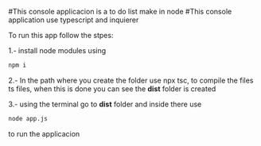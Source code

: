 #This console applicacion is a to do list make in node
#This console application use typescript and inquierer

To run this app follow the stpes:

1.- install node modules using 
```bash
npm i
```

2.- In the path where you create the folder use npx tsc, to compile the files ts files, when this is done you can see the **dist** folder is created

3.- using the terminal go to **dist** folder and inside there use 
```bash
node app.js
```
to run the applicacion
